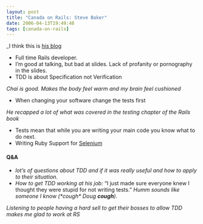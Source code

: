 ```yaml
---
layout: post
title: "Canada on Rails: Steve Baker"
date: 2006-04-13T19:49:48
tags: [canada-on-rails]
---
```


<p>_I think this is <a href="http://blog.lavalamp.ca/_">his blog</a></p>

<ul>
<li>Full time Rails developer.</li>
<li>I&#8217;m good at talking, but bad at slides.  Lack of profanity or pornography in the slides.</li>
<li><span class="caps">TDD</span> is about Specification not Verification</li>
</ul>

<p><em>Chai is good.  Makes the body feel warm and my brain feel cushioned</em></p>

<ul>
<li>When changing your software change the tests first</li>
</ul>

<p><em>He recapped a lot of what was covered in the testing chapter of the Rails book</em></p>

<ul>
<li>Tests mean that while you are writing your main code you know what to do next.</li>
<li>Writing Ruby Support for <a href="http://www.openqa.org/selenium/">Selenium</a></li>
</ul>

<h4>Q&A</h4>

<ul>
<li><em>lot&#8217;s of questions about <span class="caps">TDD</span> and if it was really useful and how to apply to their situation.</em></li>
<li><em>How to get <span class="caps">TDD</span> working at his job:</em> &#8220;I just made sure everyone knew I thought they were stupid for not writing tests.&#8221; <em>Humm sounds like someone I know (*cough* Doug <strong>cough</strong>).</em></li>
</ul>

<p><em>Listening to people having a hard sell to get their bosses to allow <span class="caps">TDD</span> makes me glad to work at RS</em></p>
